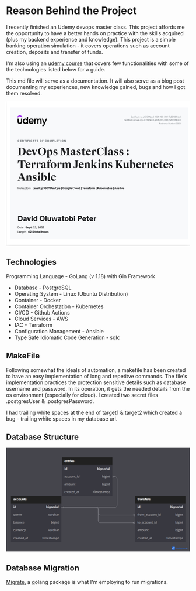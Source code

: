# Reason Behind the Project

I recently finished an Udemy devops master class. This project affords me the opportunity to have a better hands on practice with the skills acquired (plus my backend experience and knowledge). This project is a simple banking operation simulation - it covers operations such as account creation, deposits and transfer of funds.

I'm also using an [udemy course](https://www.udemy.com/course/backend-master-class-golang-postgresql-kubernetes/) that covers few functionalities with some of the technologies listed below for a guide.

This md file will serve as a documentation. It will also serve as a blog post documenting my experiences, new knowledge gained, bugs and how I got them resolved.

![DevOps Certification](images/cert.png "devops certification")

## Technologies

Programming Language - GoLang (v 1.18) with Gin Framework

- Database - PostgreSQL
- Operating System - Linux (Ubuntu Distribution)
- Container - Docker
- Container Orchestation - Kubernetes
- CI/CD - Github Actions
- Cloud Services - AWS
- IAC - Terraform
- Configuration Management - Ansible
- Type Safe Idiomatic Code Generation - sqlc

## MakeFile

Following somewhat the ideals of automation, a makefile has been created to have an easy implementation of long and repetitve commands. The file's implementation practices the protection sensitive details such as database username and password. In its operation, it gets the needed details from the os environment (especially for cloud). I created two secret files .postgresUser & .postgresPassword.

I had trailing white spaces at the end of target1 & target2 which created a bug - trailing white spaces in my database url.

## Database Structure

![Database Structure](images/sql.png "database structure")

## Database Migration

[Migrate](https://pkg.go.dev/github.com/golang-migrate/migrate/v4), a golang package is what I'm employing to run migrations.
